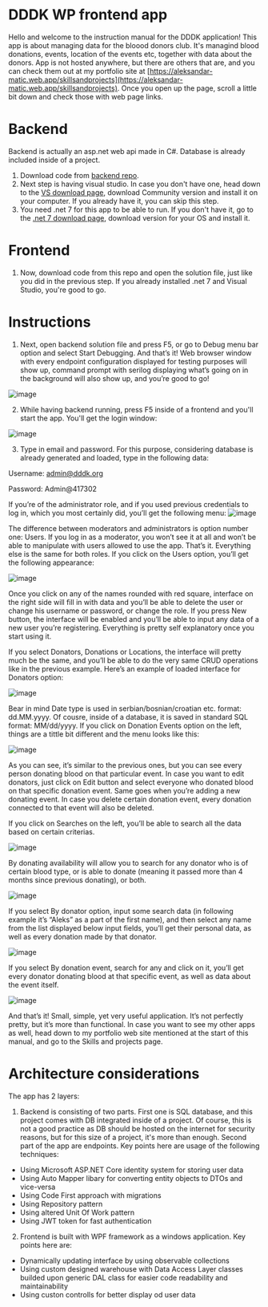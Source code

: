 # DDDK WP frontend app
Hello and welcome to the instruction manual for the DDDK application! This app is about managing data for the bloood donors club. It's managind blood donations, events, location of the events etc, together with data about the donors. App is not hosted anywhere, but there are others that are, and you can check them out at my portfolio site at [https://aleksandar-matic.web.app/skillsandprojects](https://aleksandar-matic.web.app/skillsandprojects). Once you open up the page, scroll a little bit down and check those with web page links.

# Backend
Backend is actually an asp.net web api made in C#. Database is already included inside of a project. 
1. Download code from [backend repo](https://github.com/aleksbn/dddk-backend-asp.net).
2. Next step is having visual studio. In case you don't have one, head down to the [VS download page](https://visualstudio.microsoft.com/downloads/), download Community version and install it on your computer. If you already have it, you can skip this step.
3. You need .net 7 for this app to be able to run. If you don't have it, go to the [.net 7 download page](https://dotnet.microsoft.com/en-us/download/dotnet/7.0), download version for your OS and install it.

# Frontend
1. Now, download code from this repo and open the solution file, just like you did in the previous step. If you already installed .net 7 and Visual Studio, you're good to go.

# Instructions
1. Next, open backend solution file and press F5, or go to Debug menu bar option and select Start Debugging. And that’s it! Web browser window with every endpoint configuration displayed for testing purposes will show up, command prompt with serilog displaying what’s going on in the background will also show up, and you’re good to go!

![image](https://github.com/aleksbn/dddk-frontend-wpf/assets/44110941/f1dfdaf7-2947-435c-8631-5f702de2a46b)
 
2. While having backend running, press F5 inside of a frontend and you'll start the app. You'll get the login window:

![image](https://github.com/aleksbn/dddk-frontend-wpf/assets/44110941/a16c8b2c-61dc-473b-9d4d-acb5284b507f)

3. Type in email and password. For this purpose, considering database is already generated and loaded, type in the following data:

Username: admin@dddk.org

Password: Admin@417302

If you’re of the administrator role, and if you used previous credentials to log in, which you most certainly did, you’ll get the following menu:
![image](https://github.com/aleksbn/dddk-frontend-wpf/assets/44110941/920cbc99-c875-4a60-80e1-92b9e78e7688)

The difference between moderators and administrators is option number one: Users. If you log in as a moderator, you won’t see it at all and won’t be able to manipulate with users allowed to use the app. That’s it. Everything else is the same for both roles. If you click on the Users option, you’ll get the following appearance:

![image](https://github.com/aleksbn/dddk-frontend-wpf/assets/44110941/78de19b7-69cb-4c32-b318-21bc85dfb9b5)

Once you click on any of the names rounded with red square, interface on the right side will fill in with data and you’ll be able to delete the user or change his username or password, or change the role. If you press New button, the interface will be enabled and you’ll be able to input any data of a new user you’re registering. Everything is pretty self explanatory once you start using it.

If you select Donators, Donations or Locations, the interface will pretty much be the same, and you’ll be able to do the very same CRUD operations like in the previous example. Here’s an example of loaded interface for Donators option:

![image](https://github.com/aleksbn/dddk-frontend-wpf/assets/44110941/fdd1209c-1161-46df-aa0f-52d717d8f93a)

Bear in mind Date type is used in serbian/bosnian/croatian etc. format: dd.MM.yyyy. Of cousre, inside of a database, it is saved in standard SQL format: MM/dd/yyyy. If you click on Donation Events option on the left, things are a tittle bit different and the menu looks like this:

![image](https://github.com/aleksbn/dddk-frontend-wpf/assets/44110941/0e906d70-5777-46b8-b353-b55f58b92358)

As you can see, it’s similar to the previous ones, but you can see every person donating blood on that particular event. In case you want to edit donators, just click on Edit button and select everyone who donated blood on that specific donation event. Same goes when you’re adding a new donating event. In case you delete certain donation event, every donation connected to that event will also be deleted.

If you click on Searches on the left, you’ll be able to search all the data based on certain criterias.

![image](https://github.com/aleksbn/dddk-frontend-wpf/assets/44110941/10cda291-9572-47a6-bbbe-d246b128f79c)

By donating availability will allow you to search for any donator who is of certain blood type, or is able to donate (meaning it passed more than 4 months since previous donating), or both.

![image](https://github.com/aleksbn/dddk-frontend-wpf/assets/44110941/8a6fd8e2-c957-47ed-89b9-2a48ed560e6e)

If you select By donator option, input some search data (in following example it’s “Aleks” as a part of the first name), and then select any name from the list displayed below input fields, you’ll get their personal data, as well as every donation made by that donator.

![image](https://github.com/aleksbn/dddk-frontend-wpf/assets/44110941/34ed63aa-2fe4-4f62-a391-f50c3f384a6b)

If you select By donation event, search for any and click on it, you’ll get every donator donating blood at that specific event, as well as data about the event itself.

![image](https://github.com/aleksbn/dddk-frontend-wpf/assets/44110941/e6b2bff7-0738-4c81-bc7e-4878f65acc7f)

And that’s it! Small, simple, yet very useful application. It’s not perfectly pretty, but it’s more than functional. In case you want to see my other apps as well, head down to my portfolio web site mentioned at the start of this manual, and go to the Skills and projects page.

# Architecture considerations
The app has 2 layers:
1. Backend is consisting of two parts. First one is SQL database, and this project comes with DB integrated inside of a project. Of course, this is not a good practice as DB should be hosted on the internet for security reasons, but for this size of a project, it's more than enough. Second part of the app are endpoints. Key points here are usage of the following techniques:
- Using Microsoft ASP.NET Core identity system for storing user data
- Using Auto Mapper libary for converting entity objects to DTOs and vice-versa
- Using Code First approach with migrations
- Using Repository pattern
- Using altered Unit Of Work pattern
- Using JWT token for fast authentication
2. Frontend is built with WPF framework as a windows application. Key points here are:
- Dynamically updating interface by using observable collections
- Using custom designed warehouse with Data Access Layer classes builded upon generic DAL class for easier code readability and maintainability
- Using custon controlls for better display od user data

